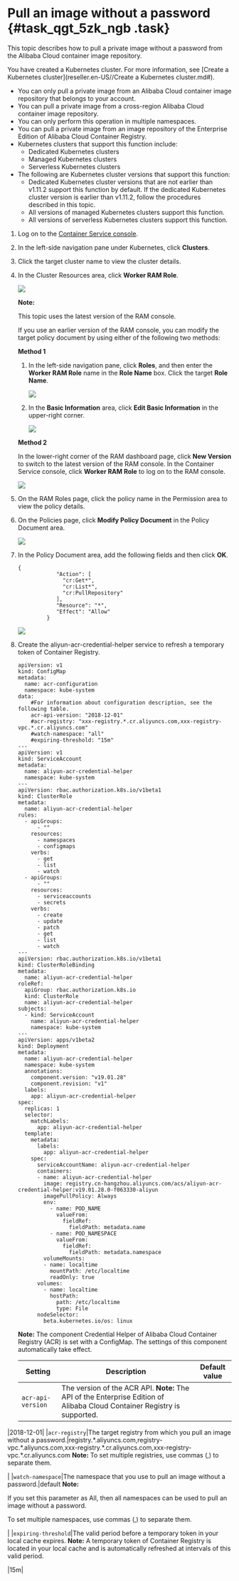 # Pull an image without a password {#task_qgt_5zk_ngb .task}

This topic describes how to pull a private image without a password from the Alibaba Cloud container image repository.

You have created a Kubernetes cluster. For more information, see [Create a Kubernetes cluster](reseller.en-US//Create a Kubernetes cluster.md#).

-   You can only pull a private image from an Alibaba Cloud container image repository that belongs to your account.
-   You can pull a private image from a cross-region Alibaba Cloud container image repository.
-   You can only perform this operation in multiple namespaces.
-   You can pull a private image from an image repository of the Enterprise Edition of Alibaba Cloud Container Registry.
-   Kubernetes clusters that support this function include:
    -   Dedicated Kubernetes clusters
    -   Managed Kubernetes clusters
    -   Serverless Kubernetes clusters
-   The following are Kubernetes cluster versions that support this function:
    -   Dedicated Kubernetes cluster versions that are not earlier than v1.11.2 support this function by default. If the dedicated Kubernetes cluster version is earlier than v1.11.2, follow the procedures described in this topic.
    -   All versions of managed Kubernetes clusters support this function.
    -   All versions of serverless Kubernetes clusters support this function.

1.  Log on to the [Container Service console](https://partners-intl.console.aliyun.com/#/cs).
2.  In the left-side navigation pane under Kubernetes, click **Clusters**.
3.  Click the target cluster name to view the cluster details.
4.  In the Cluster Resources area, click **Worker RAM Role**. 

    ![](http://static-aliyun-doc.oss-cn-hangzhou.aliyuncs.com/assets/img/115357/156464864737782_en-US.png)

    **Note:** 

    This topic uses the latest version of the RAM console.

    If you use an earlier version of the RAM console, you can modify the target policy document by using either of the following two methods:

    **Method 1**

    1.  In the left-side navigation pane, click **Roles**, and then enter the **Worker RAM Role** name in the **Role Name** box. Click the target **Role Name**.

        ![](http://static-aliyun-doc.oss-cn-hangzhou.aliyuncs.com/assets/img/115357/156464864737792_en-US.png)

    2.  In the **Basic Information** area, click **Edit Basic Information** in the upper-right corner.

        ![](http://static-aliyun-doc.oss-cn-hangzhou.aliyuncs.com/assets/img/115357/156464864737793_en-US.png)

    **Method 2**

    In the lower-right corner of the RAM dashboard page, click **New Version** to switch to the latest version of the RAM console. In the Container Service console, click **Worker RAM Role** to log on to the RAM console.

    ![](http://static-aliyun-doc.oss-cn-hangzhou.aliyuncs.com/assets/img/115357/156464864737796_en-US.png)

5.  On the RAM Roles page, click the policy name in the Permission area to view the policy details.
6.  On the Policies page, click **Modify Policy Document** in the Policy Document area. 

    ![](http://static-aliyun-doc.oss-cn-hangzhou.aliyuncs.com/assets/img/115357/156464864737815_en-US.png)

7.  In the Policy Document area, add the following fields and then click **OK**. 

    ``` {#codeblock_sho_xxs_2qb}
    {
                "Action": [
                  "cr:Get*",
                  "cr:List*",
                  "cr:PullRepository"
                ],
                "Resource": "*",
                "Effect": "Allow"
             }
    ```

    ![](http://static-aliyun-doc.oss-cn-hangzhou.aliyuncs.com/assets/img/115357/156464864837816_en-US.png)

8.  Create the aliyun-acr-credential-helper service to refresh a temporary token of Container Registry. 

    ``` {#codeblock_uma_pxk_tpt}
    apiVersion: v1
    kind: ConfigMap
    metadata:
      name: acr-configuration
      namespace: kube-system
    data:
        #For information about configuration description, see the following table.
        acr-api-version: "2018-12-01"
        #acr-registry: "xxx-registry.*.cr.aliyuncs.com,xxx-registry-vpc.*.cr.aliyuncs.com"
        #watch-namespace: "all"
        #expiring-threshold: "15m"
    ---
    apiVersion: v1
    kind: ServiceAccount
    metadata:
      name: aliyun-acr-credential-helper
      namespace: kube-system
    ---
    apiVersion: rbac.authorization.k8s.io/v1beta1
    kind: ClusterRole
    metadata:
      name: aliyun-acr-credential-helper
    rules:
      - apiGroups:
          - ""
        resources:
          - namespaces
          - configmaps
        verbs:
          - get
          - list
          - watch
      - apiGroups:
          - ""
        resources:
          - serviceaccounts
          - secrets
        verbs:
          - create
          - update
          - patch
          - get
          - list
          - watch
    ---
    apiVersion: rbac.authorization.k8s.io/v1beta1
    kind: ClusterRoleBinding
    metadata:
      name: aliyun-acr-credential-helper
    roleRef:
      apiGroup: rbac.authorization.k8s.io
      kind: ClusterRole
      name: aliyun-acr-credential-helper
    subjects:
      - kind: ServiceAccount
        name: aliyun-acr-credential-helper
        namespace: kube-system
    ---
    apiVersion: apps/v1beta2
    kind: Deployment
    metadata:
      name: aliyun-acr-credential-helper
      namespace: kube-system
      annotations:
        component.version: "v19.01.28"
        component.revision: "v1"
      labels:
        app: aliyun-acr-credential-helper
    spec:
      replicas: 1
      selector:
        matchLabels:
          app: aliyun-acr-credential-helper
      template:
        metadata:
          labels:
            app: aliyun-acr-credential-helper
        spec:
          serviceAccountName: aliyun-acr-credential-helper
          containers:
          - name: aliyun-acr-credential-helper
            image: registry.cn-hangzhou.aliyuncs.com/acs/aliyun-acr-credential-helper:v19.01.28.0-f063330-aliyun
            imagePullPolicy: Always
            env:
              - name: POD_NAME
                valueFrom:
                  fieldRef:
                    fieldPath: metadata.name
              - name: POD_NAMESPACE
                valueFrom:
                  fieldRef:
                    fieldPath: metadata.namespace
            volumeMounts:
            - name: localtime
              mountPath: /etc/localtime
              readOnly: true
          volumes:
            - name: localtime
              hostPath:
                path: /etc/localtime
                type: File
          nodeSelector:
            beta.kubernetes.io/os: linux
    ```

    **Note:** The component Credential Helper of Alibaba Cloud Container Registry \(ACR\) is set with a ConfigMap. The settings of this component automatically take effect.

    |Setting|Description|Default value|
    |-------|-----------|-------------|
    |`acr-api-version`|The version of the ACR API. **Note:** The API of the Enterprise Edition of Alibaba Cloud Container Registry is supported.

 |2018-12-01|
    |`acr-registry`|The target registry from which you pull an image without a password.|registry.\*.aliyuncs.com,registry-vpc.\*.aliyuncs.com,xxx-registry.\*.cr.aliyuncs.com,xxx-registry-vpc.\*.cr.aliyuncs.com **Note:** To set multiple registries, use commas \(,\) to separate them.

 |
    |`watch-namespace`|The namespace that you use to pull an image without a password.|default **Note:** 

If you set this parameter as All, then all namespaces can be used to pull an image without a password.

To set multiple namespaces, use commas \(,\) to separate them.

 |
    |`expiring-threshold`|The valid period before a temporary token in your local cache expires. **Note:** A temporary token of Container Registry is located in your local cache and is automatically refreshed at intervals of this valid period.

 |15m|



